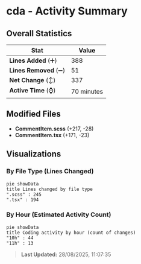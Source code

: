 # cda - Activity Summary 

## Overall Statistics

| Stat                   | Value                                                             |
| ---------------------- | ----------------------------------------------------------------- |
| **Lines Added** (➕)   | 388                                          |
| **Lines Removed** (➖) | 51                                        |
| **Net Change** (↕)    | 337                |
| **Active Time** (⌚)   | 70 minutes |


## Modified Files
- **CommentItem.scss** (+217, -28)
- **CommentItem.tsx** (+171, -23)

## Visualizations

### By File Type (Lines Changed)

```mermaid
pie showData
title Lines changed by file type
".scss" : 245
".tsx" : 194
```

### By Hour (Estimated Activity Count)

```mermaid
pie showData
title Coding activity by hour (count of changes)
"10h" : 44
"11h" : 13
```


> **Last Updated:** 28/08/2025, 11:07:35